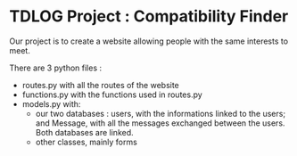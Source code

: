 # TDLOG Project : Compatibility Finder

Our project is to create a website allowing people with the same interests to meet.

There are 3 python files :

- routes.py with all the routes of the website
- functions.py with the functions used in routes.py
- models.py with:
  - our two databases : users, with the informations linked to the users; and Message, with all the messages exchanged between the users. Both databases are linked. 
  - other classes, mainly forms 
  
 


